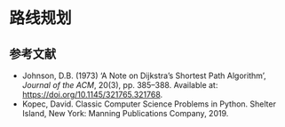 # 路线规划

## 参考文献

* Johnson, D.B. (1973) ‘A Note on Dijkstra’s Shortest Path Algorithm’, *Journal of the ACM*, 20(3), pp. 385–388. Available at: https://doi.org/10.1145/321765.321768.
* Kopec, David. Classic Computer Science Problems in Python. Shelter Island, New York: Manning Publications Company, 2019.